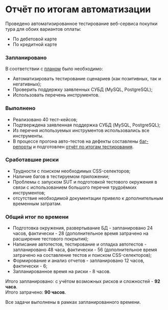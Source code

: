 # Отчёт по итогам автоматизации

Проведено автоматизированное тестирование веб-сервиса покупки тура для обоих вариантов оплаты:
- По дебетовой карте 
- По кредитной карте

### Запланировано

В соответствии с [планом](https://github.com/IlyaaIvanovv/QA_Diploma/blob/main/docs/Plan.md) было необходимо:
- Автоматизировать тестирование сценариев (как позитивных, так и негативных);
- Проверить поддержку заявленных СУБД (MySQL, PostgreSQL);
- Использовать перечень инструментов.

### Выполнено

- Реализовано 40 тест-кейсов;
- Подтверждена заявленная поддержка СУБД (MySQL, PostgreSQL);
- Из перечня используемых инструментов использовались все инструменты.
- В процессе прогона авто-тестов на дефекты составлены [баг-репорты](https://github.com/IlyaaIvanovv/QA_Diploma/issues) и подготовлен [отчёт по итогам тестирования](https://github.com/IlyaaIvanovv/QA_Diploma/blob/main/docs/Report.md).

### Сработавшие риски

- Трудности с поиском необходимых CSS-селекторов;
- Наличие багов в тестируемом приложении;
- Проблемы с запуском SUT и подготовкой тестового окружения в связи с использованием большого перечня трудоёмких
инструментов;
- отсутствие необходимой документации привело к дополнительным временным затратам.

### Общий итог по времени

- Подготовка окружения, развертывание БД - запланировано 24 часов, фактически - 28 (дополнительное время затрачено на расширение тестового покрытия);
- Написание автотестов, тестирование и отладка автотестов - запланировано 48 часа, фактически - 56 (дополнительное время затрачено на составление тестов и поиском CSS-селекторов);
- Формирование и анализ отчетов - запланировано 12 часов, фактически - 6;
- Запланированное время на риски - 8 часов.

Итого запланировано: с учётом возможных рисков и сложностей - **92 часа**.\
Итого затрачено: **90 часов**.

Все задачи выполнены в рамках запланированного времени.